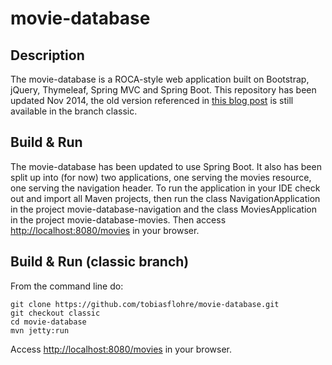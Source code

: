 movie-database
==============

## Description

The movie-database is a ROCA-style web application built on Bootstrap, jQuery, Thymeleaf, Spring MVC and Spring Boot. This repository has been updated Nov 2014, the old version referenced in [this blog post](http://blog.codecentric.de/en/2013/01/a-real-roca-using-bootstrap-jquery-thymeleaf-spring-hateoas-and-spring-mvc/) is still available in the branch classic.

## Build & Run
The movie-database has been updated to use Spring Boot. It also has been split up into (for now) two applications, one serving the movies resource, one serving the navigation header. To run the application in your IDE check out and import all Maven projects, then run the class NavigationApplication in the project movie-database-navigation and the class MoviesApplication in the project movie-database-movies. Then access [http://localhost:8080/movies](http://localhost:8080/movies) in your browser.

## Build & Run (classic branch)

From the command line do:

    git clone https://github.com/tobiasflohre/movie-database.git
	git checkout classic
    cd movie-database
    mvn jetty:run

Access [http://localhost:8080/movies](http://localhost:8080/movies) in your browser.
